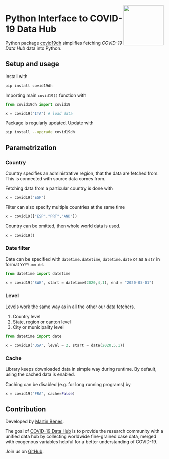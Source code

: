 <a href="https://covid19datahub.io"><img src="https://storage.covid19datahub.io/logo.svg" align="right" height="128"/></a>

# Python Interface to COVID-19 Data Hub

Python package [covid19dh](https://pypi.org/project/covid19dh/) simplifies fetching *COVID-19 Data Hub* data into Python.

## Setup and usage

Install with

```python
pip install covid19dh
```

Importing main `covid19()` function with 

```python
from covid19dh import covid19

x = covid19("ITA") # load data
```

Package is regularly updated. Update with

```bash
pip install --upgrade covid19dh
```

## Parametrization

### Country

Country specifies an administrative region, that the data are fetched from.
This is connected with source data comes from.

Fetching data from a particular country is done with

```python
x = covid19("ESP")
```

Filter can also specify multiple countries at the same time

```python
x = covid19(["ESP","PRT","AND"])
```

Country can be omitted, then whole world data is used.

```python
x = covid19()
```

### Date filter

Date can be specified with `datetime.datetime`, `datetime.date`
or as a `str` in format `YYYY-mm-dd`.

```python
from datetime import datetime

x = covid19("SWE", start = datetime(2020,4,1), end = "2020-05-01")
```

### Level

Levels work the same way as in all the other our data fetchers.

1. Country level
2. State, region or canton level
3. City or municipality level

```python
from datetime import date

x = covid19("USA", level = 2, start = date(2020,5,1))
```

### Cache

Library keeps downloaded data in simple way during runtime. By default, using the cached data is enabled.

Caching can be disabled (e.g. for long running programs) by

```python
x = covid19("FRA", cache=False)
```

## Contribution

Developed by [Martin Benes](https://github.com/martinbenes1996).

The goal of [COVID-19 Data Hub](https://covid19datahub.io/) is to provide the research community with a unified data hub by collecting worldwide fine-grained case data, merged with exogenous variables helpful for a better understanding of COVID-19.

Join us on [GitHub](https://github.com/covid19datahub/Python).



